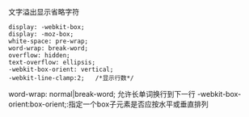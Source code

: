 文字溢出显示省略字符

```
display: -webkit-box;
display: -moz-box;
white-space: pre-wrap;
word-wrap: break-word;
overflow: hidden;
text-overflow: ellipsis;
-webkit-box-orient: vertical;
-webkit-line-clamp:2;   /*显示行数*/
```

word-wrap: normal|break-word;   允许长单词换行到下一行
-webkit-box-orient:box-orient;:指定一个box子元素是否应按水平或垂直排列
